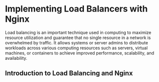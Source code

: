 
# Implementing Load Balancers with Nginx

Load balancing is an important technique used in computing to maximize resource utilization and guarantee that no single resource in a network is overwhelmed by traffic. It allows systems or server admins to distribute workloads across various computing resources such as servers, virtual machines, or containers to achieve improved performance, scalability, and availability. 

## Introduction to Load Balancing and Nginx

